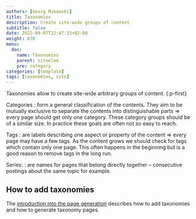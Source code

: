 ```yaml
---
authors: [Georg Makowski]
title: Taxonomies
description: Create site-wide groups of content
subtitle: false
date: 2022-09-07T22:47:33+02:00 
weight: 670
menu:
  doc:
    name: Taxonomies
    parent: siteelem
    pre: category
categories: [template]
tags: [taxonomies, site]
---
```


Taxonomies allow to create site-wide arbitrary groups of content.
{.p-first} <!--more-->

Categories
: form a general classification of the contents. They aim to be mutually exclusive to separate the contents into distinguishable parts &Rightarrow; every page should get only one category. These category groups should be of a similar size. In practice these goals are often not so easy to reach.

Tags
: are labels describing one aspect or property of the content &Rightarrow; every page may have a few tags. As the content grows we should check for tags which contain only one page. This often happens in the beginning but is a good reason to remove tags in the long run.

Series:
: are names for pages that belong directly together – consecutive postings about the same topic for example.

## How to add taxonomies

The [introduction into the page generation](/doc/intro/workflow/content) describes how to add taxonomies and how to generate taxonomy pages.
